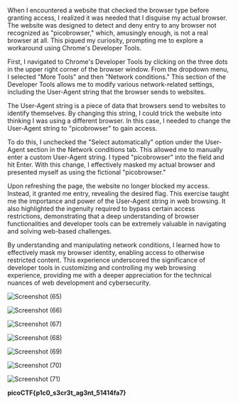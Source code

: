 When I encountered a website that checked the browser type before granting access, I realized it was needed that I disguise my actual browser. The website was designed to detect and deny entry to any browser not recognized as "picobrowser," which, amusingly enough, is not a real browser at all. This piqued my curiosity, prompting me to explore a workaround using Chrome's Developer Tools.

First, I navigated to Chrome's Developer Tools by clicking on the three dots in the upper right corner of the browser window. From the dropdown menu, I selected "More Tools" and then "Network conditions." This section of the Developer Tools allows me to modify various network-related settings, including the User-Agent string that the browser sends to websites.

The User-Agent string is a piece of data that browsers send to websites to identify themselves. By changing this string, I could trick the website into thinking I was using a different browser. In this case, I needed to change the User-Agent string to "picobrowser" to gain access.

To do this, I unchecked the "Select automatically" option under the User-Agent section in the Network conditions tab. This allowed me to manually enter a custom User-Agent string. I typed "picobrowser" into the field and hit Enter. With this change, I effectively masked my actual browser and presented myself as using the fictional "picobrowser."

Upon refreshing the page, the website no longer blocked my access. Instead, it granted me entry, revealing the desired flag. This exercise taught me the importance and power of the User-Agent string in web browsing. It also highlighted the ingenuity required to bypass certain access restrictions, demonstrating that a deep understanding of browser functionalities and developer tools can be extremely valuable in navigating and solving web-based challenges.

By understanding and manipulating network conditions, I learned how to effectively mask my browser identity, enabling access to otherwise restricted content. This experience underscored the significance of developer tools in customizing and controlling my web browsing experience, providing me with a deeper appreciation for the technical nuances of web development and cybersecurity.

![Screenshot (65)](https://github.com/user-attachments/assets/8d652672-7046-4aa4-b131-6900b796deda)


![Screenshot (66)](https://github.com/user-attachments/assets/1a9244e4-672a-455a-b706-7be105b771c9)


![Screenshot (67)](https://github.com/user-attachments/assets/2f217d0d-9be6-4075-a96d-42a1d44147cb)


![Screenshot (68)](https://github.com/user-attachments/assets/c57c051c-b427-40e9-b2d9-871d7b17a12e)


![Screenshot (69)](https://github.com/user-attachments/assets/3445cdff-2b29-40e2-bc81-b7800f77f399)


![Screenshot (70)](https://github.com/user-attachments/assets/702d33f2-865e-43f9-ab1c-c2edc50b9ec8)


![Screenshot (71)](https://github.com/user-attachments/assets/37330c48-66c2-416e-b972-e53a49adcd22)


**picoCTF{p1c0_s3cr3t_ag3nt_51414fa7}**
